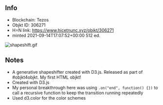 ## Info
- Blockchain: Tezos
- Objkt ID: 306271
- H=N link: https://www.hicetnunc.xyz/objkt/306271
- minted 2021-09-14T17:07:52+00:00 512 ed.

![shapeshift.gif](shapeshift.gif)

## Notes
- A generative shapeshifter created with D3.js. Released as part of #objkt4objkt. My first HTML objkt!
- Created with D3.js 
- My personal breakthrough here was using `.on("end", function() {})` to call a recursive function to keep the transition running repeatedly
- Used d3.color for the color schemes
